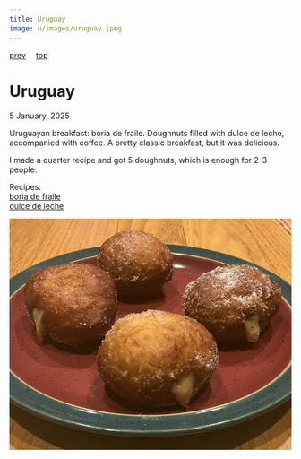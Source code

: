 ```yaml
---
title: Uruguay
image: u/images/uruguay.jpeg
---
```

[prev](united_states.md)&emsp;
[top](../index.md)&emsp;
# Uruguay
5 January, 2025

Uruguayan breakfast: boria de fraile. Doughnuts filled with dulce de
leche, accompanied with coffee. A pretty classic breakfast, but it was delicious.

I made a quarter recipe and got 5 doughnuts, which is enough for 2-3 people.

Recipes:<br>
[boria de fraile](https://recetasargentinas.org/las-bolas-de-fraile/)<br>
[dulce de leche](https://www.tasteofhome.com/recipes/dulce-de-leche-recipe/)<br>

![breakfast](images/uruguay.jpeg)
